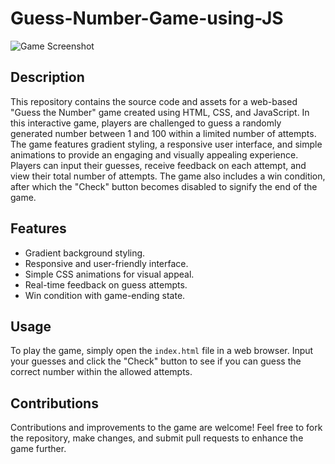# Guess-Number-Game-using-JS

![Game Screenshot](./guessno.game.png)

## Description

This repository contains the source code and assets for a web-based "Guess the Number" game created using HTML, CSS, and JavaScript. In this interactive game, players are challenged to guess a randomly generated number between 1 and 100 within a limited number of attempts. The game features gradient styling, a responsive user interface, and simple animations to provide an engaging and visually appealing experience. Players can input their guesses, receive feedback on each attempt, and view their total number of attempts. The game also includes a win condition, after which the "Check" button becomes disabled to signify the end of the game.

## Features

- Gradient background styling.
- Responsive and user-friendly interface.
- Simple CSS animations for visual appeal.
- Real-time feedback on guess attempts.
- Win condition with game-ending state.

## Usage

To play the game, simply open the `index.html` file in a web browser. Input your guesses and click the "Check" button to see if you can guess the correct number within the allowed attempts.

## Contributions

Contributions and improvements to the game are welcome! Feel free to fork the repository, make changes, and submit pull requests to enhance the game further.

